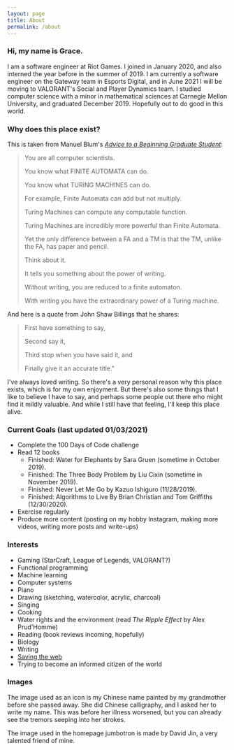 ```yaml
---
layout: page
title: About
permalink: /about
---
```


### Hi, my name is Grace.

I am a software engineer at Riot Games. I joined in January 2020, and also interned the year before in the summer of 2019. I am currently a software engineer on the Gateway team in Esports Digital, and in June 2021 I will be moving to VALORANT's Social and Player Dynamics team. I studied computer science with a minor in mathematical sciences at Carnegie Mellon University, and graduated December 2019. Hopefully out to do good in this world.

### Why does this place exist?

This is taken from Manuel Blum's [_Advice to a Beginning Graduate Student_](https://www.cs.cmu.edu/~mblum/research/pdf/grad.html):

> You are all computer scientists.
>
> You know what FINITE AUTOMATA can do.
>
> You know what TURING MACHINES can do.
>
> For example, Finite Automata can add but not multiply.
>
> Turing Machines can compute any computable function.
>
> Turing Machines are incredibly more powerful than Finite Automata.
>
> Yet the only difference between a FA and a TM is that the TM, unlike the FA, has paper and pencil.
>
> Think about it.
>
> It tells you something about the power of writing.
>
> Without writing, you are reduced to a finite automaton.
>
> With writing you have the extraordinary power of a Turing machine.

And here is a quote from John Shaw Billings that he shares:

> First have something to say,
>
> Second say it,
>
> Third stop when you have said it, and
>
> Finally give it an accurate title."

I've always loved writing. So there's a very personal reason why this place exists, which is for my own enjoyment.
But there's also some things that I like to believe I have to say, and perhaps some people out there who might
find it mildly valuable. And while I still have that feeling, I'll keep this place alive.

### Current Goals (last updated 01/03/2021)

- Complete the 100 Days of Code challenge
- Read 12 books
  - Finished: Water for Elephants by Sara Gruen (sometime in October 2019). 
  - Finished: The Three Body Problem by Liu Cixin (sometime in November 2019).
  - Finished: Never Let Me Go by Kazuo Ishiguro (11/28/2019).
  - Finished: Algorithms to Live By Brian Christian and Tom Griffiths (12/30/2020).
- Exercise regularly
- Produce more content (posting on my hobby Instagram, making more videos, writing more posts and write-ups)

### Interests

- Gaming (StarCraft, League of Legends, VALORANT?)
- Functional programming
- Machine learning
- Computer systems
- Piano
- Drawing (sketching, watercolor, acrylic, charcoal)
- Singing
- Cooking
- Water rights and the environment (read _The Ripple Effect_ by Alex Prud'Homme)
- Reading (book reviews incoming, hopefully)
- Biology
- Writing
- [Saving the web](https://medium.com/matter/the-web-we-have-to-save-2eb1fe15a426)
- Trying to become an informed citizen of the world

### Images

The image used as an icon is my Chinese name painted by my grandmother before she passed away. She did Chinese calligraphy, and I asked her to write my name. This was before her illness worsened, but you can already see the tremors seeping into her strokes.

The image used in the homepage jumbotron is made by David Jin, a very talented friend of mine.
